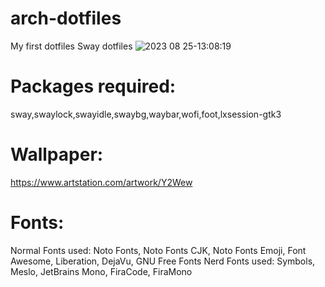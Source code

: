 # arch-dotfiles
My first dotfiles
Sway dotfiles
![2023 08 25-13:08:19](https://github.com/Criptonix100/arch-dotfiles/assets/111531295/014b2228-ca79-4055-bf7e-cdace7f978c8)

# Packages required:
sway,swaylock,swayidle,swaybg,waybar,wofi,foot,lxsession-gtk3
# Wallpaper:
https://www.artstation.com/artwork/Y2Wew
# Fonts:
Normal Fonts used: Noto Fonts, Noto Fonts CJK, Noto Fonts Emoji, Font Awesome, Liberation, DejaVu, GNU Free Fonts
Nerd Fonts used: Symbols, Meslo, JetBrains Mono, FiraCode, FiraMono
